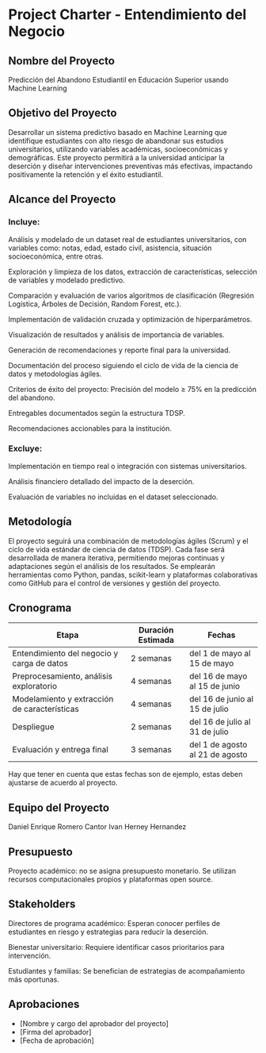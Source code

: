 # Project Charter - Entendimiento del Negocio

## Nombre del Proyecto

Predicción del Abandono Estudiantil en Educación Superior usando Machine Learning

## Objetivo del Proyecto

Desarrollar un sistema predictivo basado en Machine Learning que identifique estudiantes con alto riesgo de abandonar sus estudios universitarios, utilizando variables académicas, socioeconómicas y demográficas.
Este proyecto permitirá a la universidad anticipar la deserción y diseñar intervenciones preventivas más efectivas, impactando positivamente la retención y el éxito estudiantil.

## Alcance del Proyecto

### Incluye:

Análisis y modelado de un dataset real de estudiantes universitarios, con variables como: notas, edad, estado civil, asistencia, situación socioeconómica, entre otras.

Exploración y limpieza de los datos, extracción de características, selección de variables y modelado predictivo.

Comparación y evaluación de varios algoritmos de clasificación (Regresión Logística, Árboles de Decisión, Random Forest, etc.).

Implementación de validación cruzada y optimización de hiperparámetros.

Visualización de resultados y análisis de importancia de variables.

Generación de recomendaciones y reporte final para la universidad.

Documentación del proceso siguiendo el ciclo de vida de la ciencia de datos y metodologías ágiles.

Criterios de éxito del proyecto:
Precisión del modelo ≥ 75% en la predicción del abandono.

Entregables documentados según la estructura TDSP.

Recomendaciones accionables para la institución.

### Excluye:

Implementación en tiempo real o integración con sistemas universitarios.

Análisis financiero detallado del impacto de la deserción.

Evaluación de variables no incluidas en el dataset seleccionado.

## Metodología

El proyecto seguirá una combinación de metodologías ágiles (Scrum) y el ciclo de vida estándar de ciencia de datos (TDSP).
Cada fase será desarrollada de manera iterativa, permitiendo mejoras continuas y adaptaciones según el análisis de los resultados.
Se emplearán herramientas como Python, pandas, scikit-learn y plataformas colaborativas como GitHub para el control de versiones y gestión del proyecto.

## Cronograma

| Etapa | Duración Estimada | Fechas |
|------|---------|-------|
| Entendimiento del negocio y carga de datos | 2 semanas | del 1 de mayo al 15 de mayo |
| Preprocesamiento, análisis exploratorio | 4 semanas | del 16 de mayo al 15 de junio |
| Modelamiento y extracción de características | 4 semanas | del 16 de junio al 15 de julio |
| Despliegue | 2 semanas | del 16 de julio al 31 de julio |
| Evaluación y entrega final | 3 semanas | del 1 de agosto al 21 de agosto |

Hay que tener en cuenta que estas fechas son de ejemplo, estas deben ajustarse de acuerdo al proyecto.

## Equipo del Proyecto

Daniel Enrique Romero Cantor 
Ivan Herney Hernandez 


## Presupuesto

Proyecto académico: no se asigna presupuesto monetario.
Se utilizan recursos computacionales propios y plataformas open source.

## Stakeholders

Directores de programa académico: Esperan conocer perfiles de estudiantes en riesgo y estrategias para reducir la deserción.

Bienestar universitario: Requiere identificar casos prioritarios para intervención.

Estudiantes y familias: Se benefician de estrategias de acompañamiento más oportunas.

## Aprobaciones

- [Nombre y cargo del aprobador del proyecto]
- [Firma del aprobador]
- [Fecha de aprobación]
